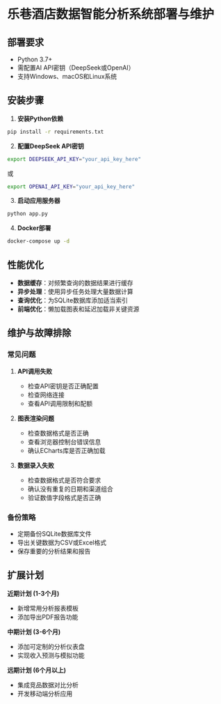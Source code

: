 # 乐巷酒店数据智能分析系统部署与维护

## 部署要求
- Python 3.7+
- 需配置AI API密钥（DeepSeek或OpenAI）
- 支持Windows、macOS和Linux系统

## 安装步骤

1. **安装Python依赖**
```bash
pip install -r requirements.txt
```

2. **配置DeepSeek API密钥**
```bash
export DEEPSEEK_API_KEY="your_api_key_here"
```
或
```bash
export OPENAI_API_KEY="your_api_key_here"
```

3. **启动应用服务器**
```bash
python app.py
```

4. **Docker部署**
```bash
docker-compose up -d
```

## 性能优化

- **数据缓存**：对频繁查询的数据结果进行缓存
- **异步处理**：使用异步任务处理大量数据计算
- **查询优化**：为SQLite数据库添加适当索引
- **前端优化**：懒加载图表和延迟加载非关键资源

## 维护与故障排除

### 常见问题

1. **API调用失败**
   - 检查API密钥是否正确配置
   - 检查网络连接
   - 查看API调用限制和配额

2. **图表渲染问题**
   - 检查数据格式是否正确
   - 查看浏览器控制台错误信息
   - 确认ECharts库是否正确加载

3. **数据录入失败**
   - 检查数据格式是否符合要求
   - 确认没有重复的日期和渠道组合
   - 验证数值字段格式是否正确

### 备份策略

- 定期备份SQLite数据库文件
- 导出关键数据为CSV或Excel格式
- 保存重要的分析结果和报告

## 扩展计划

**近期计划 (1-3个月)**
- 新增常用分析报表模板
- 添加导出PDF报告功能

**中期计划 (3-6个月)**
- 添加可定制的分析仪表盘
- 实现收入预测与模拟功能

**远期计划 (6个月以上)**
- 集成竞品数据对比分析
- 开发移动端分析应用